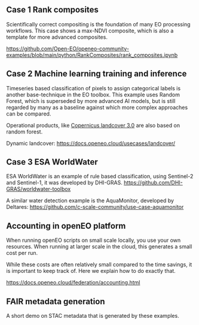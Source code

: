 ## Case 1 Rank composites 

Scientifically correct compositing is the foundation of many EO processing workflows.
This case shows a max-NDVI composite, which is also a template for more advanced composites.

https://github.com/Open-EO/openeo-community-examples/blob/main/python/RankComposites/rank_composites.ipynb

## Case 2 Machine learning training and inference

Timeseries based classification of pixels to assign categorical labels is another base-technique in the EO 
toolbox. This example uses Random Forest, which is superseded by more advanced AI models, but is still 
regarded by many as a baseline against which more complex approaches can be compared.

Operational products, like [Copernicus landcover 3.0](https://land.copernicus.eu/global/products/lc) are
also based on random forest.

Dynamic landcover: https://docs.openeo.cloud/usecases/landcover/

## Case 3 ESA WorldWater

ESA WorldWater is an example of rule based classification, using Sentinel-2 and Sentinel-1, it was developed
by DHI-GRAS.
https://github.com/DHI-GRAS/worldwater-toolbox

A similar water detection example is the AquaMonitor, developed by Deltares:
https://github.com/c-scale-community/use-case-aquamonitor

## Accounting in openEO platform

When running openEO scripts on small scale locally, you use your own resources. When running at larger
scale in the cloud, this generates a small cost per run. 

While these costs are often relatively small compared to the time savings, it is important to keep track of.
Here we explain how to do exactly that.

https://docs.openeo.cloud/federation/accounting.html

## FAIR metadata generation

A short demo on STAC metadata that is generated by these examples.